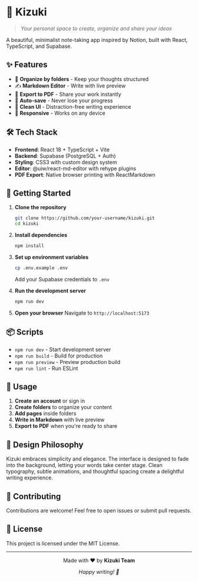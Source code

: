 # 🚀 Kizuki

> *Your personal space to create, organize and share your ideas*

A beautiful, minimalist note-taking app inspired by Notion, built with React, TypeScript, and Supabase.

## ✨ Features

- 📁 **Organize by folders** - Keep your thoughts structured
- ✍️ **Markdown Editor** - Write with live preview
- 📄 **Export to PDF** - Share your work instantly
- 💾 **Auto-save** - Never lose your progress
- 🎨 **Clean UI** - Distraction-free writing experience
- 📱 **Responsive** - Works on any device

## 🛠️ Tech Stack

- **Frontend**: React 18 + TypeScript + Vite
- **Backend**: Supabase (PostgreSQL + Auth)
- **Styling**: CSS3 with custom design system
- **Editor**: @uiw/react-md-editor with rehype plugins
- **PDF Export**: Native browser printing with ReactMarkdown

## 🚀 Getting Started

1. **Clone the repository**
   ```bash
   git clone https://github.com/your-username/kizuki.git
   cd kizuki
   ```

2. **Install dependencies**
   ```bash
   npm install
   ```

3. **Set up environment variables**
   ```bash
   cp .env.example .env
   ```
   Add your Supabase credentials to `.env`

4. **Run the development server**
   ```bash
   npm run dev
   ```

5. **Open your browser**
   Navigate to `http://localhost:5173`

## 📦 Scripts

- `npm run dev` - Start development server
- `npm run build` - Build for production
- `npm run preview` - Preview production build
- `npm run lint` - Run ESLint

## 🎯 Usage

1. **Create an account** or sign in
2. **Create folders** to organize your content
3. **Add pages** inside folders
4. **Write in Markdown** with live preview
5. **Export to PDF** when you're ready to share

## 🎨 Design Philosophy

Kizuki embraces simplicity and elegance. The interface is designed to fade into the background, letting your words take center stage. Clean typography, subtle animations, and thoughtful spacing create a delightful writing experience.

## 🤝 Contributing

Contributions are welcome! Feel free to open issues or submit pull requests.

## 📄 License

This project is licensed under the MIT License.

---

<div align="center">
  <p>Made with ❤️ by <strong>Kizuki Team</strong></p>
  <p><em>Happy writing! 📝</em></p>
</div>
